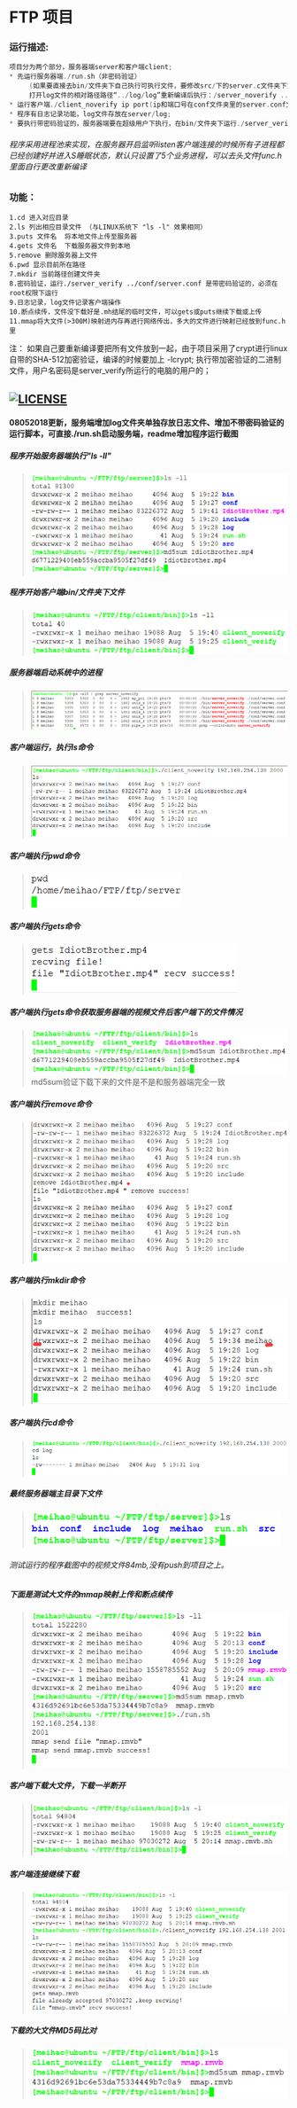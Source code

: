 # FTP 项目<br>
### 运行描述: <br>
```C++
项目分为两个部分，服务器端server和客户端client; 
* 先运行服务器端./run.sh（非密码验证）
     (如果要直接去bin/文件夹下自己执行可执行文件，要修改src/下的server.c文件夹下第87行代码，<br>
     打开log文件的相对路径路径“../log/log”重新编译后执行：/server_noverify ../conf/server.conf）
* 运行客户端./client_noverify ip port(ip和端口号在conf文件夹里的server.conf文件里);
* 程序有日志记录功能，log文件存放在server/log; 	
* 要执行带密码验证的，服务器端要在超级用户下执行，在bin/文件夹下运行./server_verify ../conf/server.conf
```
###### 程序采用进程池来实现，在服务器开启监听listen客户端连接的时候所有子进程都已经创建好并进入S睡眠状态，默认只设置了5个业务进程，可以去头文件func.h里面自行更改重新编译

### 功能： 
	1.cd 进入对应目录
	2.ls 列出相应目录文件 （与LINUX系统下 "ls -l" 效果相同）
	3.puts 文件名  将本地文件上传至服务器
	4.gets 文件名  下载服务器文件到本地
	5.remove 删除服务器上文件
	6.pwd 显示目前所在路径
	7.mkdir 当前路径创建文件夹
	8.密码验证，运行./server_verify ../conf/server.conf 是带密码验证的，必须在root权限下运行
	9.日志记录，log文件记录客户端操作
	10.断点续传，文件没下载好是.mh结尾的临时文件，可以gets或puts继续下载或上传
	11.mmap将大文件(>300M)映射进内存再进行网络传出，多大的文件进行映射已经放到func.h里

注：
	如果自己要重新编译要把所有文件放到一起，由于项目采用了crypt进行linux自带的SHA-512加密验证，编译的时候要加上 -lcrypt;
	执行带加密验证的二进制文件，用户名密码是server_verify所运行的电脑的用户的；

[![LICENSE](https://img.shields.io/badge/license-Anti%20996-blue.svg)](https://github.com/996icu/996.ICU/blob/master/LICENSE)
----------
#### 08052018更新，服务端增加log文件夹单独存放日志文件、增加不带密码验证的运行脚本，可直接./run.sh启动服务端，readme增加程序运行截图

##### 程序开始服务器端执行"ls -ll"
> ![开始服务器端文件](https://github.com/meihao1203/FTP/blob/master/%E7%A8%8B%E5%BA%8F%E8%BF%90%E8%A1%8C%E6%88%AA%E5%9B%BE/%E5%BC%80%E5%A7%8B%E6%9C%8D%E5%8A%A1%E5%99%A8%E7%AB%AF%E6%96%87%E4%BB%B6.png)



##### 程序开始客户端bin/文件夹下文件
> ![程序开始客户端目录下bin/下文件](https://github.com/meihao1203/FTP/blob/master/%E7%A8%8B%E5%BA%8F%E8%BF%90%E8%A1%8C%E6%88%AA%E5%9B%BE/%E5%BC%80%E5%A7%8B%E5%AE%A2%E6%88%B7%E7%AB%AF%E5%8F%AF%E6%89%A7%E8%A1%8C%E6%96%87%E4%BB%B6%E5%A4%B9.png)



##### 服务器端启动系统中的进程
> ![](https://github.com/meihao1203/FTP/blob/master/%E7%A8%8B%E5%BA%8F%E8%BF%90%E8%A1%8C%E6%88%AA%E5%9B%BE/%E7%B3%BB%E7%BB%9F%E5%90%AF%E5%8A%A8%E7%B3%BB%E7%BB%9F%E5%90%8E%E5%8F%B0%E8%BF%9B%E7%A8%8B.png)



##### 客户端运行，执行ls命令
> ![](https://github.com/meihao1203/FTP/blob/master/%E7%A8%8B%E5%BA%8F%E8%BF%90%E8%A1%8C%E6%88%AA%E5%9B%BE/%E5%AE%A2%E6%88%B7%E7%AB%AF%E6%89%A7%E8%A1%8Cls%E5%91%BD%E4%BB%A4.png)



##### 客户端执行pwd命令
> ![](https://github.com/meihao1203/FTP/blob/master/%E7%A8%8B%E5%BA%8F%E8%BF%90%E8%A1%8C%E6%88%AA%E5%9B%BE/%E5%AE%A2%E6%88%B7%E7%AB%AF%E6%89%A7%E8%A1%8Cpwd%E5%91%BD%E4%BB%A4.png)



##### 客户端执行gets命令
> ![](https://github.com/meihao1203/FTP/blob/master/%E7%A8%8B%E5%BA%8F%E8%BF%90%E8%A1%8C%E6%88%AA%E5%9B%BE/%E5%AE%A2%E6%88%B7%E7%AB%AF%E6%89%A7%E8%A1%8Cgets%E5%91%BD%E4%BB%A4.png)



##### 客户端执行gets命令获取服务器端的视频文件后客户端下的文件情况
> ![](https://github.com/meihao1203/FTP/blob/master/%E7%A8%8B%E5%BA%8F%E8%BF%90%E8%A1%8C%E6%88%AA%E5%9B%BE/%E5%AE%A2%E6%88%B7%E7%AB%AFgets%E6%96%87%E4%BB%B6%E5%90%8E.png)<br>
    md5sum验证下载下来的文件是不是和服务器端完全一致



##### 客户端执行remove命令
> ![](https://github.com/meihao1203/FTP/blob/master/%E7%A8%8B%E5%BA%8F%E8%BF%90%E8%A1%8C%E6%88%AA%E5%9B%BE/%E5%AE%A2%E6%88%B7%E7%AB%AF%E6%89%A7%E8%A1%8Cremove%E5%91%BD%E4%BB%A4.png)



##### 客户端执行mkdir命令
> ![](https://github.com/meihao1203/FTP/blob/master/%E7%A8%8B%E5%BA%8F%E8%BF%90%E8%A1%8C%E6%88%AA%E5%9B%BE/%E5%AE%A2%E6%88%B7%E7%AB%AF%E6%89%A7%E8%A1%8Cmkdir%E5%91%BD%E4%BB%A4.png)



##### 客户端执行cd命令
> ![](https://github.com/meihao1203/FTP/blob/master/%E7%A8%8B%E5%BA%8F%E8%BF%90%E8%A1%8C%E6%88%AA%E5%9B%BE/%E5%AE%A2%E6%88%B7%E7%AB%AF%E6%89%A7%E8%A1%8Ccd%E5%91%BD%E4%BB%A4.png)



##### 最终服务器端主目录下文件
> ![](https://github.com/meihao1203/FTP/blob/master/%E7%A8%8B%E5%BA%8F%E8%BF%90%E8%A1%8C%E6%88%AA%E5%9B%BE/%E6%9C%80%E7%BB%88%E6%9C%8D%E5%8A%A1%E7%AB%AF%E7%9A%84%E6%96%87%E4%BB%B6.png)

###### 测试运行的程序截图中的视频文件84mb,没有push到项目之上。

##### 下面是测试大文件的mmap映射上传和断点续传 ###
> ![](https://github.com/meihao1203/FTP/blob/master/%E7%A8%8B%E5%BA%8F%E8%BF%90%E8%A1%8C%E6%88%AA%E5%9B%BE/mmap%E5%A4%A7%E6%96%87%E4%BB%B6%E6%98%A0%E5%B0%84%E4%B8%8A%E4%BC%A0%E4%B8%8B%E8%BD%BD.png)



##### 客户端下载大文件，下载一半断开
> ![](https://github.com/meihao1203/FTP/blob/master/%E7%A8%8B%E5%BA%8F%E8%BF%90%E8%A1%8C%E6%88%AA%E5%9B%BE/%E5%AE%A2%E6%88%B7%E7%AB%AF%E6%96%87%E4%BB%B6%E4%B8%8B%E8%BD%BD%E4%BA%86%E4%B8%80%E5%8D%8A.png)



##### 客户端连接继续下载
> ![](https://github.com/meihao1203/FTP/blob/master/%E7%A8%8B%E5%BA%8F%E8%BF%90%E8%A1%8C%E6%88%AA%E5%9B%BE/%E5%AE%A2%E6%88%B7%E7%AB%AF%E6%96%AD%E7%82%B9%E7%BB%AD%E4%BC%A0.png)



##### 下载的大文件MD5码比对
> ![](https://github.com/meihao1203/FTP/blob/master/%E7%A8%8B%E5%BA%8F%E8%BF%90%E8%A1%8C%E6%88%AA%E5%9B%BE/%E5%AE%A2%E6%88%B7%E7%AB%AF%E5%A4%A7%E6%96%87%E4%BB%B6mmap%E4%B8%8B%E8%BD%BD.png)

